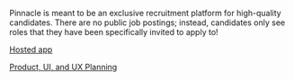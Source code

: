 Pinnacle is meant to be an exclusive recruitment platform for high-quality candidates. There are no public job postings; instead, candidates only see roles that they have been specifically invited to apply to!

[Hosted app](https://pinnacle-seven.vercel.app/)

[Product, UI, and UX Planning](https://github.com/marmikpatel19/Pinnacle/blob/main/product%20ui%20and%20ux%20planning.md)
